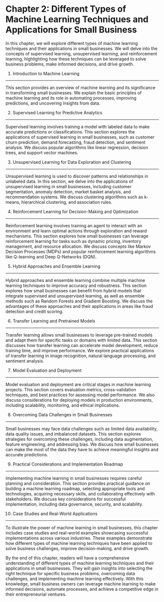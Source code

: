 Chapter 2: Different Types of Machine Learning Techniques and Applications for Small Business
=============================================================================================

In this chapter, we will explore different types of machine learning techniques and their applications in small businesses. We will delve into the concepts of supervised learning, unsupervised learning, and reinforcement learning, highlighting how these techniques can be leveraged to solve business problems, make informed decisions, and drive growth.

1. Introduction to Machine Learning
-----------------------------------

This section provides an overview of machine learning and its significance in transforming small businesses. We explain the basic principles of machine learning and its role in automating processes, improving predictions, and uncovering insights from data.

2. Supervised Learning for Predictive Analytics
-----------------------------------------------

Supervised learning involves training a model with labeled data to make accurate predictions or classifications. This section explores the applications of supervised learning in small businesses, such as customer churn prediction, demand forecasting, fraud detection, and sentiment analysis. We discuss popular algorithms like linear regression, decision trees, and support vector machines.

3. Unsupervised Learning for Data Exploration and Clustering
------------------------------------------------------------

Unsupervised learning is used to discover patterns and relationships in unlabeled data. In this section, we delve into the applications of unsupervised learning in small businesses, including customer segmentation, anomaly detection, market basket analysis, and recommendation systems. We discuss clustering algorithms such as k-means, hierarchical clustering, and association rules.

4. Reinforcement Learning for Decision-Making and Optimization
--------------------------------------------------------------

Reinforcement learning involves training an agent to interact with an environment and learn optimal actions through exploration and reward mechanisms. This section explores how small businesses can leverage reinforcement learning for tasks such as dynamic pricing, inventory management, and resource allocation. We discuss concepts like Markov Decision Processes (MDPs) and popular reinforcement learning algorithms like Q-learning and Deep Q-Networks (DQN).

5. Hybrid Approaches and Ensemble Learning
------------------------------------------

Hybrid approaches and ensemble learning combine multiple machine learning techniques to improve accuracy and robustness. This section explores how small businesses can benefit from hybrid models that integrate supervised and unsupervised learning, as well as ensemble methods such as Random Forests and Gradient Boosting. We discuss the advantages of these approaches and their applications in areas like fraud detection and credit scoring.

6. Transfer Learning and Pretrained Models
------------------------------------------

Transfer learning allows small businesses to leverage pre-trained models and adapt them for specific tasks or domains with limited data. This section discusses how transfer learning can accelerate model development, reduce training time, and improve performance. We explore practical applications of transfer learning in image recognition, natural language processing, and sentiment analysis.

7. Model Evaluation and Deployment
----------------------------------

Model evaluation and deployment are critical stages in machine learning projects. This section covers evaluation metrics, cross-validation techniques, and best practices for assessing model performance. We also discuss considerations for deploying models in production environments, including scalability, monitoring, and ethical implications.

8. Overcoming Data Challenges in Small Businesses
-------------------------------------------------

Small businesses may face data challenges such as limited data availability, data quality issues, and imbalanced datasets. This section explores strategies for overcoming these challenges, including data augmentation, feature engineering, and addressing bias. We discuss how small businesses can make the most of the data they have to achieve meaningful insights and accurate predictions.

9. Practical Considerations and Implementation Roadmap
------------------------------------------------------

Implementing machine learning in small businesses requires careful planning and consideration. This section provides practical guidance on building a machine learning roadmap, selecting appropriate tools and technologies, acquiring necessary skills, and collaborating effectively with stakeholders. We discuss key considerations for successful implementation, including data governance, security, and scalability.

10. Case Studies and Real-World Applications
--------------------------------------------

To illustrate the power of machine learning in small businesses, this chapter includes case studies and real-world examples showcasing successful implementations across various industries. These examples demonstrate how different types of machine learning techniques have been applied to solve business challenges, improve decision-making, and drive growth.

By the end of this chapter, readers will have a comprehensive understanding of different types of machine learning techniques and their applications in small businesses. They will gain insights into selecting the right technique for specific business problems, overcoming data challenges, and implementing machine learning effectively. With this knowledge, small business owners can leverage machine learning to make informed decisions, automate processes, and achieve a competitive edge in their entrepreneurial ventures.
